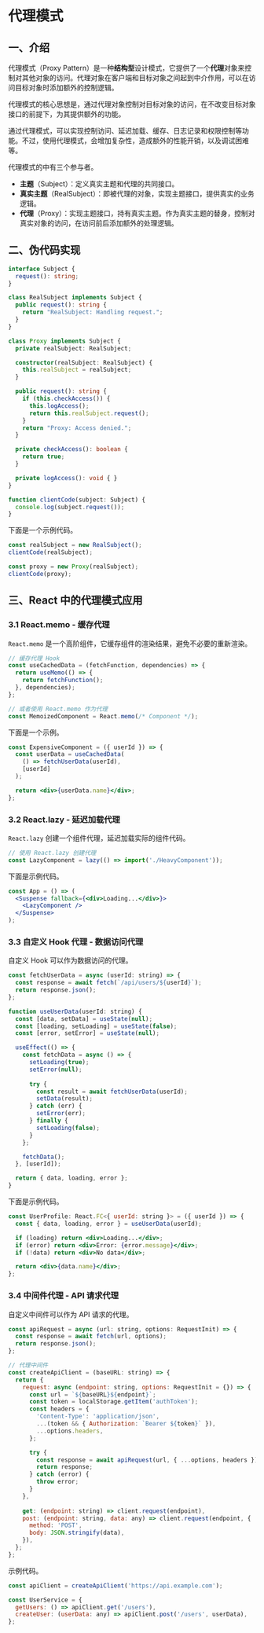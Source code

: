 # 代理模式

## 一、介绍

代理模式（Proxy Pattern）是一种**结构型**设计模式，它提供了一个**代理**对象来控制对其他对象的访问。代理对象在客户端和目标对象之间起到中介作用，可以在访问目标对象时添加额外的控制逻辑。

代理模式的核心思想是，通过代理对象控制对目标对象的访问，在不改变目标对象接口的前提下，为其提供额外的功能。

通过代理模式，可以实现控制访问、延迟加载、缓存、日志记录和权限控制等功能。不过，使用代理模式，会增加复杂性，造成额外的性能开销，以及调试困难等。

代理模式的中有三个参与者。

- **主题**（Subject）：定义真实主题和代理的共同接口。
- **真实主题**（RealSubject）：即被代理的对象，实现主题接口，提供真实的业务逻辑。
- **代理**（Proxy）：实现主题接口，持有真实主题。作为真实主题的替身，控制对真实对象的访问，在访问前后添加额外的处理逻辑。

## 二、伪代码实现

```typescript
interface Subject {
  request(): string;
}

class RealSubject implements Subject {
  public request(): string {
    return "RealSubject: Handling request.";
  }
}

class Proxy implements Subject {
  private realSubject: RealSubject;

  constructor(realSubject: RealSubject) {
    this.realSubject = realSubject;
  }

  public request(): string {
    if (this.checkAccess()) {
      this.logAccess();
      return this.realSubject.request();
    }
    return "Proxy: Access denied.";
  }

  private checkAccess(): boolean {
    return true;
  }

  private logAccess(): void { }
}

function clientCode(subject: Subject) {
  console.log(subject.request());
}
```

下面是一个示例代码。

```typescript
const realSubject = new RealSubject();
clientCode(realSubject);

const proxy = new Proxy(realSubject);
clientCode(proxy);
```

## 三、React 中的代理模式应用

### 3.1 React.memo - 缓存代理

`React.memo` 是一个高阶组件，它缓存组件的渲染结果，避免不必要的重新渲染。

```jsx
// 缓存代理 Hook
const useCachedData = (fetchFunction, dependencies) => {
  return useMemo(() => {
    return fetchFunction();
  }, dependencies);
};

// 或者使用 React.memo 作为代理
const MemoizedComponent = React.memo(/* Component */);
```

下面是一个示例。

```jsx
const ExpensiveComponent = ({ userId }) => {
  const userData = useCachedData(
    () => fetchUserData(userId),
    [userId]
  );

  return <div>{userData.name}</div>;
};
```

### 3.2 React.lazy - 延迟加载代理

`React.lazy` 创建一个组件代理，延迟加载实际的组件代码。

```jsx
// 使用 React.lazy 创建代理
const LazyComponent = lazy(() => import('./HeavyComponent'));
```

下面是示例代码。

```jsx
const App = () => (
  <Suspense fallback={<div>Loading...</div>}>
    <LazyComponent />
  </Suspense>
);
```

### 3.3 自定义 Hook 代理 - 数据访问代理

自定义 Hook 可以作为数据访问的代理。

```jsx
const fetchUserData = async (userId: string) => {
  const response = await fetch(`/api/users/${userId}`);
  return response.json();
};

function useUserData(userId: string) {
  const [data, setData] = useState(null);
  const [loading, setLoading] = useState(false);
  const [error, setError] = useState(null);

  useEffect(() => {
    const fetchData = async () => {
      setLoading(true);
      setError(null);
      
      try {
        const result = await fetchUserData(userId);
        setData(result);
      } catch (err) {
        setError(err);
      } finally {
        setLoading(false);
      }
    };

    fetchData();
  }, [userId]);

  return { data, loading, error };
}
```

下面是示例代码。

```jsx
const UserProfile: React.FC<{ userId: string }> = ({ userId }) => {
  const { data, loading, error } = useUserData(userId);

  if (loading) return <div>Loading...</div>;
  if (error) return <div>Error: {error.message}</div>;
  if (!data) return <div>No data</div>;

  return <div>{data.name}</div>;
};
```

### 3.4 中间件代理 - API 请求代理

自定义中间件可以作为 API 请求的代理。

```jsx
const apiRequest = async (url: string, options: RequestInit) => {
  const response = await fetch(url, options);
  return response.json();
};

// 代理中间件
const createApiClient = (baseURL: string) => {
  return {
    request: async (endpoint: string, options: RequestInit = {}) => {
      const url = `${baseURL}${endpoint}`;
      const token = localStorage.getItem('authToken');
      const headers = {
        'Content-Type': 'application/json',
        ...(token && { Authorization: `Bearer ${token}` }),
        ...options.headers,
      };

      try {
        const response = await apiRequest(url, { ...options, headers });
        return response;
      } catch (error) {
        throw error;
      }
    },
    
    get: (endpoint: string) => client.request(endpoint),
    post: (endpoint: string, data: any) => client.request(endpoint, {
      method: 'POST',
      body: JSON.stringify(data),
    }),
  };
};
```

示例代码。

```jsx
const apiClient = createApiClient('https://api.example.com');

const UserService = {
  getUsers: () => apiClient.get('/users'),
  createUser: (userData: any) => apiClient.post('/users', userData),
};
```
